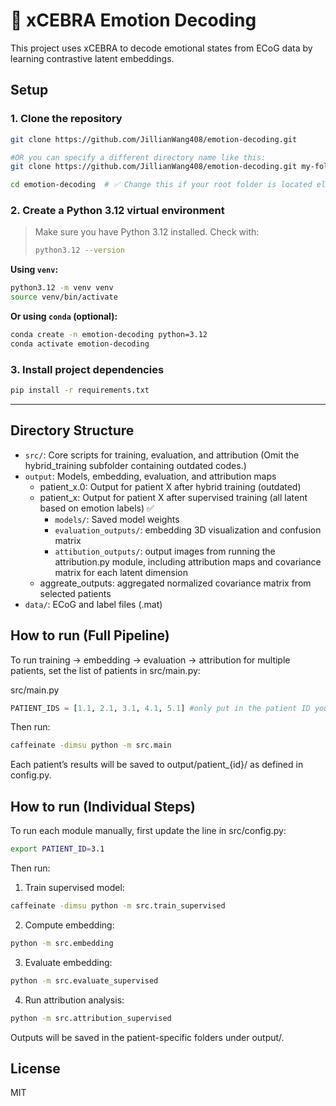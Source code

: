 # 🧠 xCEBRA Emotion Decoding

This project uses xCEBRA to decode emotional states from ECoG data by learning contrastive latent embeddings.

## Setup

### 1. Clone the repository

```bash
git clone https://github.com/JillianWang408/emotion-decoding.git 

#OR you can specify a different directory name like this:
git clone https://github.com/JillianWang408/emotion-decoding.git my-folder-path

cd emotion-decoding  # ✅ Change this if your root folder is located elsewhere
```

### 2. Create a Python 3.12 virtual environment

> Make sure you have Python 3.12 installed. Check with:
>
> ```bash
> python3.12 --version
> ```

**Using `venv`:**

```bash
python3.12 -m venv venv
source venv/bin/activate
```

**Or using `conda` (optional):**

```bash
conda create -n emotion-decoding python=3.12
conda activate emotion-decoding
```

### 3. Install project dependencies

```bash
pip install -r requirements.txt
```

---
## Directory Structure
- `src/`: Core scripts for training, evaluation, and attribution (Omit the hybrid_training subfolder containing outdated codes.)
- `output`: Models, embedding, evaluation, and attribution maps
    - patient_x.0: Output for patient X after hybrid training (outdated)
    - patient_x: Output for patient X after supervised training (all latent based on emotion labels) ✅
        - `models/`: Saved model weights
        - `evaluation_outputs/`: embedding 3D visualization and confusion matrix
        - `attibution_outputs/`: output images from running the attribution.py module, including attribution maps and covariance matrix for each latent dimension
    - aggreate_outputs: aggregated normalized covariance matrix from selected patients
- `data/`: ECoG and label files (.mat)

## How to run (Full Pipeline)

To run training → embedding → evaluation → attribution for multiple patients, set the list of patients in src/main.py:

src/main.py

```python
PATIENT_IDS = [1.1, 2.1, 3.1, 4.1, 5.1] #only put in the patient ID you want to train
```

Then run:

```bash
caffeinate -dimsu python -m src.main
```

Each patient’s results will be saved to output/patient\_{id}/ as defined in config.py.

## How to run (Individual Steps)

To run each module manually, first update the line in src/config.py:

```bash
export PATIENT_ID=3.1
```

Then run:

1. Train supervised model:

```bash
caffeinate -dimsu python -m src.train_supervised
```

2. Compute embedding:

```bash
python -m src.embedding
```

3. Evaluate embedding:

```bash
python -m src.evaluate_supervised
```

4. Run attribution analysis:

```bash
python -m src.attribution_supervised
```

Outputs will be saved in the patient-specific folders under output/.

## License
MIT
